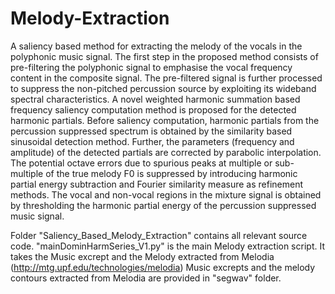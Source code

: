 # Melody-Extraction
A saliency based method for extracting the melody of the vocals in the polyphonic music signal. The first step in the proposed method consists of pre-filtering the polyphonic signal to emphasise the vocal frequency content in the composite signal. The pre-filtered signal is further processed to suppress the non-pitched percussion source by exploiting its wideband spectral characteristics. A novel weighted harmonic summation based frequency saliency computation method is proposed for the detected harmonic partials. Before saliency computation, harmonic partials from the percussion suppressed spectrum is obtained by the similarity based sinusoidal detection method. Further, the parameters (frequency and amplitude) of the detected partials are corrected by parabolic interpolation. The potential octave errors due to spurious peaks at multiple or sub-multiple of the true melody F0 is suppressed by introducing harmonic partial energy subtraction and Fourier similarity measure as refinement methods. The vocal and non-vocal regions in the mixture signal is obtained by thresholding the harmonic partial energy of the percussion suppressed music signal.

Folder "Saliency_Based_Melody_Extraction" contains all relevant source code.
"mainDominHarmSeries_V1.py" is the main Melody extraction script. It takes the Music excrept and the Melody extracted from Melodia (http://mtg.upf.edu/technologies/melodia)
Music excrepts and the melody contours extracted from Melodia are provided in "segwav" folder. 
